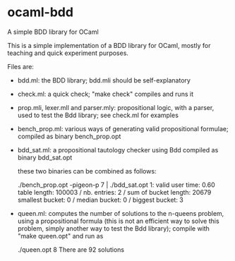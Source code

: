 # ocaml-bdd
A simple BDD library for OCaml

This is a simple implementation of a BDD library for OCaml,
mostly for teaching and quick experiment purposes.

Files are:

- bdd.ml: the BDD library; bdd.mli should be self-explanatory

- check.ml: a quick check; "make check" compiles and runs it

- prop.mli, lexer.mll and parser.mly: propositional logic, with a parser,
  used to test the Bdd library; see check.ml for examples

- bench_prop.ml: various ways of generating valid propositional formulae;
  compiled as binary bench_prop.opt

- bdd_sat.ml: a propositional tautology checker using Bdd
  compiled as binary bdd_sat.opt

  these two binaries can be combined as follows:

	./bench_prop.opt -pigeon-p 7 | ./bdd_sat.opt
	1: valid user time: 0.60
	table length: 100003 / nb. entries: 2 / sum of bucket length: 20679
	smallest bucket: 0 / median bucket: 0 / biggest bucket: 3

- queen.ml: computes the number of solutions to the n-queens problem, using
  a propositional formula (this is not an efficient way to solve this problem,
  simply another way to test the Bdd library); compile with "make queen.opt"
  and run as

	./queen.opt 8
	There are 92 solutions
